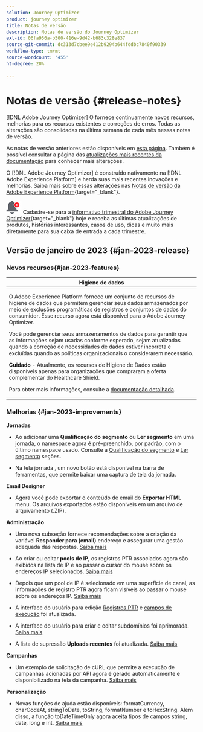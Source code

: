 ```yaml
---
solution: Journey Optimizer
product: journey optimizer
title: Notas de versão
description: Notas de versão do Journey Optimizer
exl-id: 06fa956a-b500-416e-9d42-b683c328e837
source-git-commit: dc313d7cbee9e412b9294b644fddbc7840f90339
workflow-type: tm+mt
source-wordcount: '455'
ht-degree: 20%

---
```


# Notas de versão {#release-notes}

[!DNL Adobe Journey Optimizer] O fornece continuamente novos recursos, melhorias para os recursos existentes e correções de erros. Todas as alterações são consolidadas na última semana de cada mês nessas notas de versão.

As notas de versão anteriores estão disponíveis em [esta página](release-notes-2022.md). Também é possível consultar a página das [atualizações mais recentes da documentação](documentation-updates.md) para conhecer mais alterações.

O [!DNL Adobe Journey Optimizer] é construído nativamente na [!DNL Adobe Experience Platform] e herda suas mais recentes inovações e melhorias. Saiba mais sobre essas alterações nas [Notas de versão da Adobe Experience Platform](https://experienceleague.adobe.com/docs/experience-platform/release-notes/latest.html?lang=pt-BR){target="_blank"}.

![Informativo](../assets/do-not-localize/nl-icon.png) Cadastre-se para a [informativo trimestral do Adobe Journey Optimizer](https://www.adobe.com/subscription/Adobe_Journey_Optimizer_NL.html){target="_blank"} hoje e receba as últimas atualizações de produtos, histórias interessantes, casos de uso, dicas e muito mais diretamente para sua caixa de entrada a cada trimestre.


## Versão de janeiro de 2023 {#jan-2023-release}

### Novos recursos{#jan-2023-features}


<table>
<thead>
<tr>
<th><strong>Higiene de dados</strong><br/></th>
</tr>
</thead>
<tbody>
<tr>
<td>
<p>O Adobe Experience Platform fornece um conjunto de recursos de higiene de dados que permitem gerenciar seus dados armazenados por meio de exclusões programáticas de registros e conjuntos de dados do consumidor. Esse recurso agora está disponível para o Adobe Journey Optimizer. </p>
<p>Você pode gerenciar seus armazenamentos de dados para garantir que as informações sejam usadas conforme esperado, sejam atualizadas quando a correção de necessidades de dados estiver incorreta e excluídas quando as políticas organizacionais o considerarem necessário.</p>
<p><strong>Cuidado</strong> - Atualmente, os recursos de Higiene de Dados estão disponíveis apenas para organizações que compraram a oferta complementar do Healthcare Shield.</p>
<p>Para obter mais informações, consulte a <a href="../privacy/data-hygiene.md">documentação detalhada</a>.
</td>
</tr>
</tbody>
</table>

<!--table>
<thead>
<tr>
<th><strong>Email content templates</strong><br/></th>
</tr>
</thead>
<tbody>
<tr>
<td>
<p>You can now create standalone content templates that can be leveraged across journeys and campaigns for quick reuse.</p> 
<p>For more information, refer to the <a href="../personalization/get-started-dynamic-content.md">detailed documentation</a>.
</td>
</tr>
</tbody>
</table>
-->

### Melhorias {#jan-2023-improvements}

**Jornadas**

<!--
* The **Re-entrance wait period** field has been added to the journey properties. This field allows you to define the time to wait before allowing a profile to enter the journey again in unitary journeys (starting with an event or a segment qualification). This prevents journeys from being erroneously triggered multiple times for the same event. By default the field is set to 5 minutes. [Learn more](../building-journeys/journey-gs.md#entrance)

* Improvements have been made for **journey start and end dates**. If you have not specified a start date, it is now automatically added at publication time. For **Read segment** journeys, you can now add an end date. This allows profiles to exit automatically when the date is reached. [Learn more](../building-journeys/journey-gs.md#dates)
-->

* Ao adicionar uma **Qualificação do segmento** ou **Ler segmento** em uma jornada, o namespace agora é pré-preenchido, por padrão, com o último namespace usado. Consulte a [Qualificação do segmento](../building-journeys/segment-qualification-events.md#about-segment-qualification) e [Ler segmento](../building-journeys/read-segment.md#configuring-segment-trigger-activity) seções.

* Na tela jornada , um novo botão está disponível na barra de ferramentas, que permite baixar uma captura de tela da jornada.

**Email Designer**

* Agora você pode exportar o conteúdo de email do **Exportar HTML** menu. Os arquivos exportados estão disponíveis em um arquivo de arquivamento (.ZIP).

**Administração**

* Uma nova subseção fornece recomendações sobre a criação da variável **Responder para (email)** endereço e assegurar uma gestão adequada das respostas. [Saiba mais](../email/email-settings.md#reply-to-email)

* Ao criar ou editar **pools de IP**, os registros PTR associados agora são exibidos na lista de IP e ao passar o cursor do mouse sobre os endereços IP selecionados. [Saiba mais](../configuration/ip-pools.md#create-ip-pool)

* Depois que um pool de IP é selecionado em uma superfície de canal, as informações de registro PTR agora ficam visíveis ao passar o mouse sobre os endereços IP. [Saiba mais](../email/email-settings.md#subdomains-and-ip-pools)

* A interface do usuário para edição [Registros PTR](../configuration/ptr-records.md#edit-ptr-record) e [campos de execução](../configuration/primary-email-addresses.md) foi atualizada.

* A interface do usuário para criar e editar subdomínios foi aprimorada. [Saiba mais](../configuration/delegate-subdomain.md)

* A lista de supressão **Uploads recentes** foi atualizada. [Saiba mais](../configuration/manage-suppression-list.md#recent-uploads)

**Campanhas**

* Um exemplo de solicitação de cURL que permite a execução de campanhas acionadas por API agora é gerado automaticamente e disponibilizado na tela da campanha. [Saiba mais](../campaigns/api-triggered-campaigns.md)

<!--
**Decision management**

* Additional parameters have been added in placements creation screen. They allow you to control whether an offer can be duplicated across multiple placements, and to specify if the offer's content and metadata should be included in the API response. [Learn more](../offers/offer-library/creating-placements.md)-->

<!--* It is now possible to reset the offer capping counter on a daily, weekly or monthly basis. [Learn more](../offers/offer-library/add-constraints.md#capping)-->

**Personalização**

* Novas funções de ajuda estão disponíveis: formatCurrency, charCodeAt, stringToDate, toString, formatNumber e toHexString. Além disso, a função toDateTimeOnly agora aceita tipos de campos string, date, long e int. [Saiba mais](../personalization/functions/functions.md)
